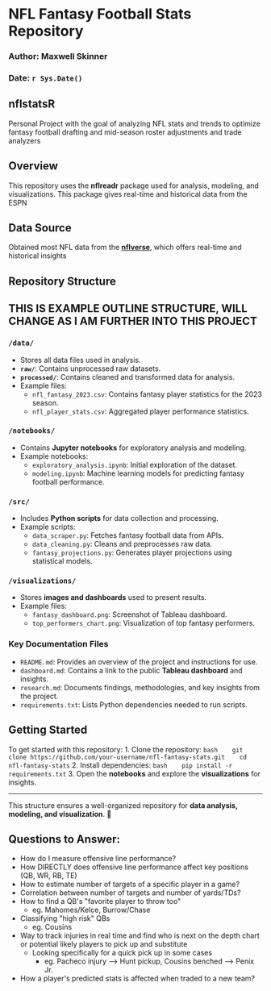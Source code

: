 # NFL Fantasy Football Stats Repository

### Author: Maxwell Skinner

### Date: `r Sys.Date()`

## **nflstatsR**

Personal Project with the goal of analyzing NFL stats and trends to optimize fantasy football drafting and mid-season roster adjustments and trade analyzers

## Overview

This repository uses the **nflreadr** package used for analysis, modeling, and visualizations. This package gives real-time and historical data from the ESPN

## Data Source

Obtained most NFL data from the [**nflverse**](https://github.com/nflverse/nflverse-data), which offers real-time and historical insights

## Repository Structure

## THIS IS EXAMPLE OUTLINE STRUCTURE, WILL CHANGE AS I AM FURTHER INTO THIS PROJECT

### `/data/`

-   Stores all data files used in analysis.
-   **`raw/`**: Contains unprocessed raw datasets.
-   **`processed/`**: Contains cleaned and transformed data for analysis.
-   Example files:
    -   `nfl_fantasy_2023.csv`: Contains fantasy player statistics for the 2023 season.
    -   `nfl_player_stats.csv`: Aggregated player performance statistics.

### `/notebooks/`

-   Contains **Jupyter notebooks** for exploratory analysis and modeling.
-   Example notebooks:
    -   `exploratory_analysis.ipynb`: Initial exploration of the dataset.
    -   `modeling.ipynb`: Machine learning models for predicting fantasy football performance.

### `/src/`

-   Includes **Python scripts** for data collection and processing.
-   Example scripts:
    -   `data_scraper.py`: Fetches fantasy football data from APIs.
    -   `data_cleaning.py`: Cleans and preprocesses raw data.
    -   `fantasy_projections.py`: Generates player projections using statistical models.

### `/visualizations/`

-   Stores **images and dashboards** used to present results.
-   Example files:
    -   `fantasy_dashboard.png`: Screenshot of Tableau dashboard.
    -   `top_performers_chart.png`: Visualization of top fantasy performers.

### Key Documentation Files

-   `README.md`: Provides an overview of the project and instructions for use.
-   `dashboard.md`: Contains a link to the public **Tableau dashboard** and insights.
-   `research.md`: Documents findings, methodologies, and key insights from the project.
-   `requirements.txt`: Lists Python dependencies needed to run scripts.

## Getting Started

To get started with this repository: 1. Clone the repository: `bash    git clone https://github.com/your-username/nfl-fantasy-stats.git    cd nfl-fantasy-stats` 2. Install dependencies: `bash    pip install -r requirements.txt` 3. Open the **notebooks** and explore the **visualizations** for insights.

------------------------------------------------------------------------

This structure ensures a well-organized repository for **data analysis, modeling, and visualization**. 🚀

## Questions to Answer:

-   How do I measure offensive line performance?
-   How DIRECTLY does offensive line performance affect key positions (QB, WR, RB, TE)
-   How to estimate number of targets of a specific player in a game?
-   Correlation between number of targets and number of yards/TDs?
-   How to find a QB's "favorite player to throw too"
    -   eg. Mahomes/Kelce, Burrow/Chase
-   Classifying "high risk" QBs
    -   eg. Cousins
-   Way to track injuries in real time and find who is next on the depth chart or potential likely players to pick up and substitute
    -   Looking specifically for a quick pick up in some cases
        -   eg. Pacheco injury --\> Hunt pickup, Cousins benched --\> Penix Jr.
-   How a player's predicted stats is affected when traded to a new team?
